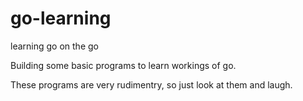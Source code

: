 # go-learning
learning go on the go

Building some basic programs to learn workings of go. 

These programs are very rudimentry, so just look at them and laugh.
